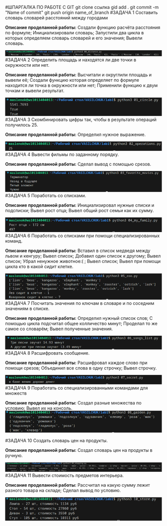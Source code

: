 #ШПАРГАЛКА ПО РАБОТЕ С GIT
git clone ссылка
gid add .
git commit -m "Name of commit"
git push origin name_of_branch
#ЗАДАЧА 1
Составить словарь словарей расстояний между городами

__Описание проделанной работы:__
Создали функцию расчёта расстояния по формуле;
Инициализировали словарь;
Запустили два цикла в которых определяем словарь словарей и его значения;
Вывели словарь.

![](1.png)
#ЗАДАЧА 2
Определить площадь и находятся ли две точки в окружности или нет.

__Описание проделанной работы:__
Высчитали и округлили площадь и вывели её;
Создали функцию которая определяет по формуле находится ли точка в окружности или нет;
Применили функцию к двум точкам и вывели результат.

![](2.png)
#ЗАДАЧА 3
Скомбинировать цифры так, чтобы в результате операций получилось 25.

__Описание проделанной работы:__
Определил нужное выражение.

![](3.png)
#ЗАДАЧА 4
Вывести фильмы по заданному порядку.

__Описание проделанной работы:__
Сделал вывод с помощью срезов.

![](4.png)
#ЗАДАЧА 5
Поработать со списками.

__Описание проделанной работы:__
Инициализировал нужные списки и подсписки;
Вывел рост отца;
Вывел общий рост семьи как их сумму.

![](5.png)
#ЗАДАЧА 6
Поработать со списками при помощи специализированных команд.

__Описание проделанной работы:__
Вставил в список медведя между львом и кенгуру;
Вывел список;
Добавил один список к другому;
Вывел список;
Убрал ненужное животное:( ;
Вывел список;
Вывел при помощи цикла кто в какой сидит клетке.

![](6.png)
#ЗАДАЧА 7
Посчитать значения по ключам в словаре и по соседним значениям в списке.

__Описание проделанной работы:__
Определил нужный список слов;
C помощью цикла подсчитал общее колличество минут;
Проделал то же самое со словарём;
Вывел полученные значения.

![](7.png)
#ЗАДАЧА 8
Расшифровать сообщение.

__Описание проделанной работы:__
Расшифровал каждое слово при помощи срезов;
Объединил все слова в одну строчку;
Вывел строчку.

![](8.png)
#ЗАДАЧА 9
Поработать со специализированными командами для множеств

__Описание проделанной работы:__
Создал разные множества по условию;
Вывел их на консоль.
![](9.png)

#ЗАДАЧА 10
Создать словарь цен на продукты.

__Описание проделанной работы:__
Создал словарь цен на продукты в ручную.

![](10.png)
#ЗАДАЧА 11
Вывести стоимость предметов интерьера.

__Описание проделанной работы:__
Рассчитал на какую сумму лежит разного товара на складе;
Сделал вывод по условию.

![](11.png)